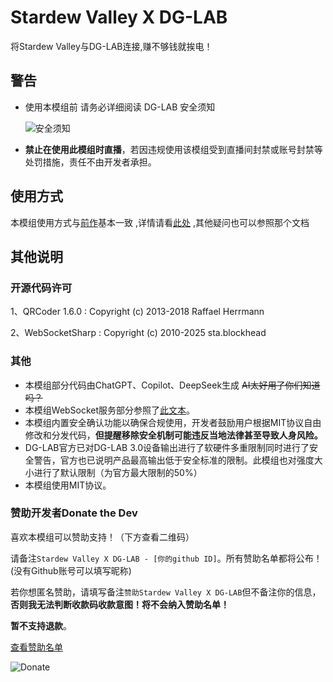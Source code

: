 # Stardew Valley X DG-LAB

将Stardew Valley与DG-LAB连接,赚不够钱就挨电！

## 警告

- 使用本模组前 请务必详细阅读 DG-LAB 安全须知

   ![安全须知](https://raw.githubusercontent.com/ylLty/DG-LAB-X-tMod/refs/heads/main/DGLAB%E6%89%8B%E5%86%8C%E6%89%AB%E6%8F%8F%E4%BB%B6%EF%BC%88%E4%BE%B5%E5%88%A0%EF%BC%89/1%E5%AE%89%E5%85%A8%E9%A1%BB%E7%9F%A5.webp)

- **禁止在使用此模组时直播**，若因违规使用该模组受到直播间封禁或账号封禁等处罚措施，责任不由开发者承担。

## 使用方式

  本模组使用方式与[前作](https://github.com/ylLty/DG-LAB-X-tMod)基本一致 ,详情请看[此处](https://github.com/ylLty/DG-LAB-X-tMod?tab=readme-ov-file#%E4%BD%BF%E7%94%A8%E6%96%B9%E5%BC%8F) ,其他疑问也可以参照那个文档

## 其他说明

### 开源代码许可

1、QRCoder 1.6.0 : Copyright (c) 2013-2018 Raffael Herrmann

2、WebSocketSharp : Copyright (c) 2010-2025 sta.blockhead

### 其他

- 本模组部分代码由ChatGPT、Copilot、DeepSeek生成  ~~AI太好用了你们知道吗？~~
- 本模组WebSocket服务部分参照了[此文本](https://github.com/DG-LAB-OPENSOURCE/DG-LAB-OPENSOURCE/blob/main/socket/BackEnd(Node)/websocketNode.js)。
- 本模组内置安全确认功能以确保合规使用，开发者鼓励用户根据MIT协议自由修改和分发代码，**但提醒移除安全机制可能违反当地法律甚至导致人身风险。**
- DG-LAB官方已对DG-LAB 3.0设备输出进行了软硬件多重限制同时进行了安全警告，官方也已说明产品最高输出低于安全标准的限制。此模组也对强度大小进行了默认限制（为官方最大限制的50%）
- 本模组使用MIT协议。
### 赞助开发者Donate the Dev

喜欢本模组可以赞助支持！（下方查看二维码）

请备注`Stardew Valley X DG-LAB - [你的github ID]`。所有赞助名单都将公布！(没有Github账号可以填写昵称)

若你想匿名赞助，请填写备注`赞助Stardew Valley X DG-LAB`但不备注你的信息，**否则我无法判断收款码收款意图！将不会纳入赞助名单！**

**暂不支持退款**。

[查看赞助名单](https://github.com/ylLty/StardewValleyDGLAB/blob/master/赞助名单.md)


![Donate](https://github.com/ylLty/DG-LAB-X-tMod/blob/main/%E8%B5%9E%E5%8A%A9Donate.jpg?raw=true)
